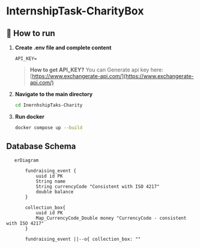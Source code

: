 # InternshipTask-CharityBox

## 🚀 How to run

1. **Create .env file and complete content**

    ```
    API_KEY=
    ```

    >  **How to get API_KEY?** You can Generate api key here: [https://www.exchangerate-api.com/](https://www.exchangerate-api.com/)

2. **Navigate to the main directory**
    ```bash
    cd InernhshipTaks-Charity
    ```

3. **Run docker**

    ```bash
    docker compose up --build
    ```
   
## Database Schema

```mermaid
   erDiagram
   
       fundraising_event {
           uuid id PK
           String name
           String currencyCode "Consistent with ISO 4217"
           double balance
       }
   
       collection_box{
           uuid id PK
           Map_CurrencyCode_Double money "CurrencyCode - consistent with ISO 4217"
       }
   
       fundraising_event ||--o{ collection_box: ""
```